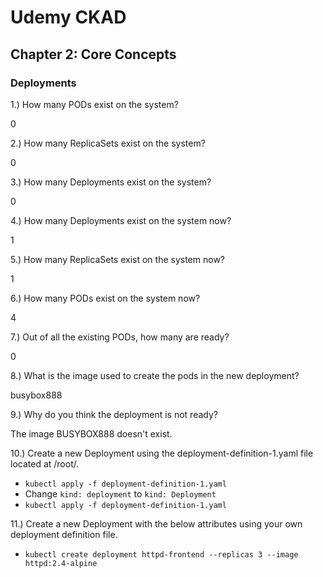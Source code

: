 # Udemy CKAD

## Chapter 2: Core Concepts

### Deployments

1.) How many PODs exist on the system?

0

2.) How many ReplicaSets exist on the system?

0

3.) How many Deployments exist on the system?

0

4.) How many Deployments exist on the system now?

1

5.) How many ReplicaSets exist on the system now?

1

6.) How many PODs exist on the system now? 

4

7.) Out of all the existing PODs, how many are ready?

0

8.) What is the image used to create the pods in the new deployment?

busybox888

9.) Why do you think the deployment is not ready?

The image BUSYBOX888 doesn't exist.

10.) Create a new Deployment using the deployment-definition-1.yaml file located at /root/.

- `kubectl apply -f deployment-definition-1.yaml`
- Change `kind: deployment` to `kind: Deployment`
- `kubectl apply -f deployment-definition-1.yaml`

11.) Create a new Deployment with the below attributes using your own deployment definition file.

- `kubectl create deployment httpd-frontend --replicas 3 --image httpd:2.4-alpine`
